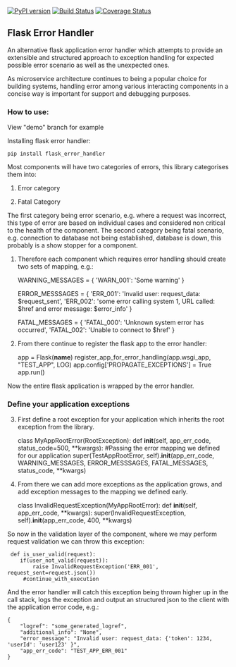 [![PyPI version](https://badge.fury.io/py/flask_error_handler.svg)](http://badge.fury.io/py/flask_error_handler)
[![Build Status](https://travis-ci.org/raviparekh/flask-error-handler.svg?branch=master)](https://travis-ci.org/raviparekh/flask-error-handler)
[![Coverage Status](https://coveralls.io/repos/raviparekh/flask-error-handler/badge.svg?branch=master&service=github)](https://coveralls.io/github/raviparekh/flask-error-handler?branch=master)

## Flask Error Handler

An alternative flask application error handler which attempts to provide an extensible and structured approach to exception handling 
for expected possible error scenario as well as the unexpected ones. 

As microservice architecture continues to being a popular choice for building systems, handling error among various interacting components in a concise way is important 
for support and debugging purposes.

### How to use:

View "demo" branch for example

Installing flask error handler:

    pip install flask_error_handler
    
Most components will have two categories of errors, this library categorises them into:

  1) Error category 
  
  2) Fatal Category 
 
The first category being error scenario, e.g. where a request was incorrect, this type of error are based on individual cases
and considered non critical to the health of the component.
The second category being fatal scenario, e.g. connection to database not being established, database is down, this probably is a show stopper for a component.

1) Therefore each component which requires error handling should create two sets of mapping, e.g.:

    WARNING_MESSAGES = {
        'WARN_001': 'Some warning'
    }
    
    ERROR_MESSSAGES = {
        'ERR_001': 'Invalid user: request_data: $request_sent',
        'ERR_002': 'some error calling system 1, URL called: $href and error message: $error_info'
    }
    
    FATAL_MESSAGES = {
        'FATAL_000': 'Unknown system error has occurred',
        'FATAL_002': 'Unable to connect to $href'
    }


2) From there continue to register the flask app to the error handler:


    app = Flask(__name__)
    register_app_for_error_handling(app.wsgi_app, "TEST_APP", LOG)
    app.config['PROPAGATE_EXCEPTIONS'] = True
    app.run()

Now the entire flask application is wrapped by the error handler.

### Define your application exceptions
3) First define a root exception for your application which inherits the root exception from the library.
    

    class MyAppRootError(RootException):
        def __init__(self, app_err_code, status_code=500, **kwargs):
            #Passing the error mapping we defined for our application
            super(TestAppRootError, self).__init__(app_err_code, WARNING_MESSAGES, ERROR_MESSSAGES, FATAL_MESSAGES, status_code, **kwargs)

4) From there we can add more exceptions as the application grows, and add exception messages to the mapping we defined early.


     class InvalidRequestException(MyAppRootError):
        def __init__(self, app_err_code, **kwargs):
            super(InvalidRequestException, self).__init__(app_err_code, 400, **kwargs)


So now in the validation layer of the component, where we may perform request validation we can throw this exception:


     def is_user_valid(request):
        if(user_not_valid(request)):
            raise InvalidRequestException('ERR_001', request_sent=request.json())
         #continue_with_execution

     
And the error handler will catch this exception being thrown higher up in the call stack, logs the exception and output an structured json to the client with the application error code, e.g.:
    
    {
        "logref": "some_generated_logref",
        "additional_info": "None",
        "error_message": "Invalid user: request_data: {'token': 1234, 'userId': 'user123' }",
        "app_err_code": "TEST_APP_ERR_001"
    }